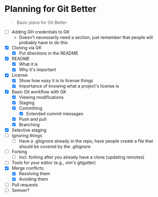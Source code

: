 # Planning for Git Better

>Basic plans for Git Better 

- [ ] Adding GH credentials to GK
  - Doesn't necessarily need a section, just remember that people will probably
  have to do this
- [x] Cloning via GK
  - [x] Put directions in the README
- [x] README
  - [x] What it is
  - [x] Why it's important
- [x] License
  - [x] Show how easy it is to license things
  - [x] Importance of knowing what a project's license is
- [x] Basic Git workflow with GK
  - [x] Viewing modifications
  - [x] Staging
  - [x] Committing
    - [x] Extended commit messages
  - [x] Push and pull
  - [x] Branching
- [x] Selective staging
- [ ] Ignoring things
  - [ ] Have a .gitignore already in the repo, have people create a file that
  should be covered by the .gitignore
- [ ] Forking
  - [ ] Incl. forking after you already have a clone (updating remotes)
- [ ] Tools for your editor (e.g., vim's gitgutter)
- [x] Merge conflicts:
  - [x] Resolving them
  - [x] Avoiding them
- [ ] Pull requests
- [ ] Semver?
